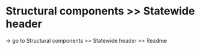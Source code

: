 # Structural components >> Statewide header

-> go to Structural components >> Statewide header >> Readme